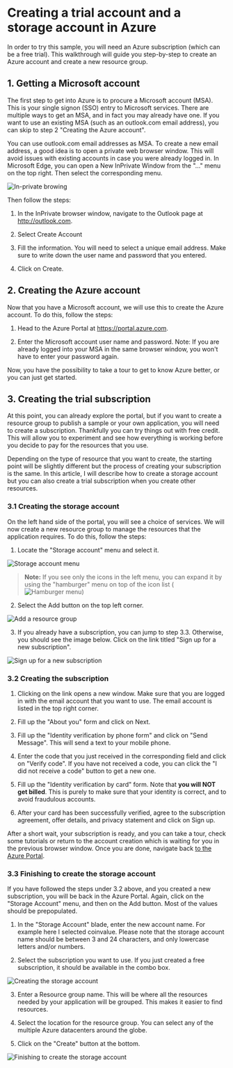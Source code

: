 # Creating a trial account and a storage account in Azure

In order to try this sample, you will need an Azure subscription (which can be a free trial). This walkthrough will guide you step-by-step to create an Azure account and create a new resource group.

## 1. Getting a Microsoft account

The first step to get into Azure is to procure a Microsoft account (MSA). This is your single signon (SSO) entry to Microsoft services. There are multiple ways to get an MSA, and in fact you may already have one. If you want to use an existing MSA (such as an outlook.com email address), you can skip to step 2 "Creating the Azure account".

You can use outlook.com email addresses as MSA. To create a new email address, a good idea is to open a private web browser window. This will avoid issues with existing accounts in case you were already logged in. In Microsoft Edge, you can open a New InPrivate Window from the "…" menu on the top right. Then select the corresponding menu.

![In-private browing](/Doc/Img/trial-account/2017-08-31_13-14-57.png)

Then follow the steps:

1. In the InPrivate browser window, navigate to the Outlook page at <http://outlook.com>.

2. Select Create Account

3. Fill the information. You will need to select a unique email address. Make sure to write down the user name and password that you entered.

4. Click on Create.

## 2. Creating the Azure account

Now that you have a Microsoft account, we will use this to create the Azure account. To do this, follow the steps:

1. Head to the Azure Portal at <https://portal.azure.com>.

2. Enter the Microsoft account user name and password. Note: If you are already logged into your MSA in the same browser window, you won't have to enter your password again.

Now, you have the possibility to take a tour to get to know Azure better, or you can just get started.

## 3. Creating the trial subscription

At this point, you can already explore the portal, but if you want to create a resource group to publish a sample or your own application, you will need to create a subscription. Thankfully you can try things out with free credit. This will allow you to experiment and see how everything is working before you decide to pay for the resources that you use.

Depending on the type of resource that you want to create, the starting point will be slightly different but the process of creating your subscription is the same. In this article, I will describe how to create a storage account but you can also create a trial subscription when you create other resources.

### 3.1 Creating the storage account

On the left hand side of the portal, you will see a choice of services. We will now create a new resource group to manage the resources that the application requires. To do this, follow the steps:

1. Locate the "Storage account" menu and select it.

![Storage account menu](/Doc/Img/trial-account/2017-08-31_13-49-28.png)

>**Note:** If you see only the icons in the left menu, you can expand it by using the "hamburger" menu on top of the icon list (![Hamburger menu](/Doc/Img/trial-account//2017-09-04_23-57-17.png))

2. Select the Add button on the top left corner.

![Add a resource group](/Doc/Img/trial-account/2017-09-06_11-17-14.png)

3. If you already have a subscription, you can jump to step 3.3. Otherwise, you should see the image below. Click on the link titled "Sign up for a new subscription".

![Sign up for a new subscription](/Doc/Img/trial-account/2017-09-04_23-25-39.png)

### 3.2 Creating the subscription

1. Clicking on the link opens a new window. Make sure that you are logged in with the email account that you want to use. The email account is listed in the top right corner.

2. Fill up the "About you" form and click on Next.

3. Fill up the "Identity verification by phone form" and click on "Send Message". This will send a text to your mobile phone.

4. Enter the code that you just received in the corresponding field and click on "Verify code". If you have not received a code, you can click the "I did not receive a code" button to get a new one.

5. Fill up the "Identity verification by card" form. Note that **you will NOT get billed**. This is purely to make sure that your identity is correct, and to avoid fraudulous accounts.

6. After your card has been successfully verified, agree to the subscription agreement, offer details, and privacy statement and click on Sign up.

After a short wait, your subscription is ready, and you can take a tour, check some tutorials or return to the account creation which is waiting for you in the previous browser window. Once you are done, navigate back [to the Azure Portal](https://portal.azure.com).

### 3.3 Finishing to create the storage account

If you have followed the steps under 3.2 above, and you created a new subscription, you will be back in the Azure Portal. Again, click on the "Storage Account" menu, and then on the Add button. Most of the values should be prepopulated.

1. In the "Storage Account" blade, enter the new account name. For example here I selected coinvalue. Please note that the storage account name should be between 3 and 24 characters, and only lowercase letters and/or numbers.

2. Select the subscription you want to use. If you just created a free subscription, it should be available in the combo box.

![Creating the storage account](/Doc/Img/trial-account/2017-09-06_11-22-17.png)

3. Enter a Resource group name. This will be where all the resources needed by your application will be grouped. This makes it easier to find resources.

4. Select the location for the resource group. You can select any of the multiple Azure datacenters around the globe.

5. Click on the "Create" button at the bottom.

![Finishing to create the storage account](/Doc/Img/trial-account/2017-09-06_11-24-55.png)